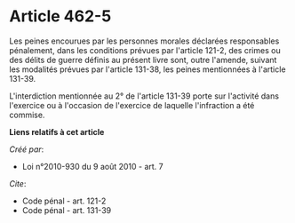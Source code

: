 # Article 462-5

Les peines encourues par les personnes morales déclarées responsables pénalement, dans les conditions prévues par l'article
121-2, des crimes ou des délits de guerre définis au présent livre sont, outre l'amende, suivant les modalités prévues par
l'article 131-38, les peines mentionnées à l'article 131-39.

L'interdiction mentionnée au 2° de l'article 131-39 porte sur l'activité dans l'exercice ou à l'occasion de l'exercice de
laquelle l'infraction a été commise.

**Liens relatifs à cet article**

_Créé par_:

  - Loi n°2010-930 du 9 août 2010 - art. 7

_Cite_:

  - Code pénal - art. 121-2
  - Code pénal - art. 131-39
